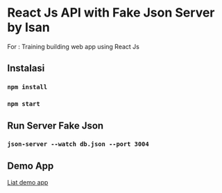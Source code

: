 # React Js API with Fake Json Server by Isan

For : Training building web app using React Js 

## Instalasi

### `npm install`
### `npm start`

## Run Server Fake Json 

### `json-server --watch db.json --port 3004`

## Demo App 

<a href="https://www.awesomescreenshot.com/video/4614327?key=29b842cb97765c826b4d862737a67333">Liat demo app</a>


